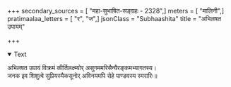 +++
secondary_sources = [ "महा-सुभाषित-सङ्ग्रहः - 2328",]
meters = [ "मालिनी",]
pratimaalaa_letters = [ "र", "ज",]
jsonClass = "Subhaashita"
title = "अभिलषत उपायम्"

+++

<details open><summary>Text</summary>

अभिलषत उपायं विक्रमं कीर्तिलक्ष्म्योर् असुगममरिसैन्यैरङ्कमभ्यागतस्य।  
जनक इव शिशुत्वे सुप्रियस्यैकसूनोर् अविनयमपि सेहे पाण्डवस्य स्मरारिः॥
</details>
